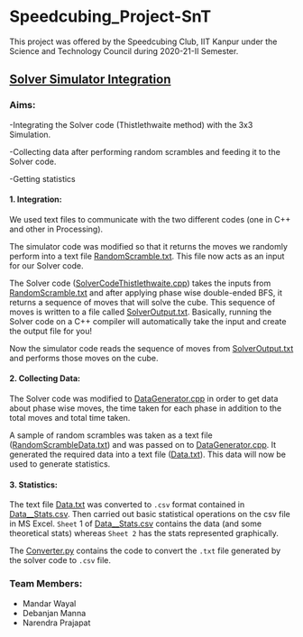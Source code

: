 # Speedcubing_Project-SnT
This project was offered by the Speedcubing Club, IIT Kanpur under the Science and Technology Council during  2020-21-II Semester.  

## [Solver Simulator Integration](./Solver_Simulator_Integration)

### Aims:
-Integrating the Solver code (Thistlethwaite method) with the 3x3 Simulation.

-Collecting data after performing random scrambles and feeding it to the Solver code.

-Getting statistics

#### 1. Integration:

We used text files to communicate with the two different codes (one in C++ and other in Processing).

The simulator code was modified so that it returns the moves we randomly perform into a text file [RandomScramble.txt](./Solver_Simulator_Integration/RandomScramble.txt). This file now acts as an input for our Solver code.

The Solver code ([SolverCodeThistlethwaite.cpp](./Solver_Simulator_Integration/SolverCodeThistlethwaite.cpp)) takes the inputs from [RandomScramble.txt](./Solver_Simulator_Integration/RandomScramble.txt) and after applying phase wise double-ended BFS, it returns a sequence of moves that will solve the cube. This sequence of moves is written to a file called [SolverOutput.txt](./Solver_Simulator_Integration/SolverOutput.txt). Basically, running the Solver code on a C++ compiler will automatically take the input and create the output file for you!

Now the simulator code reads the sequence of moves from [SolverOutput.txt](./Solver_Simulator_Integration/SolverOutput.txt) and performs those moves on the cube.



#### 2. Collecting Data:

The Solver code was modified to [DataGenerator.cpp](./Solver_Simulator_Integration/DataGenerator.cpp)  in order to get data about phase wise moves, the time taken for each phase in addition to the total moves and total time taken.

A sample of random scrambles was taken as a text file ([RandomScrambleData.txt](./Solver_Simulator_Integration/RandomScrambleData.txt)) and was passed on to [DataGenerator.cpp](./Solver_Simulator_Integration/DataGenerator.cpp). It generated the required data into a text file ([Data.txt](./Solver_Simulator_Integration/Data.txt)). This data will now be used to generate statistics.



#### 3. Statistics:

The text file [Data.txt](./Solver_Simulator_Integration/Data.txt) was converted to `.csv` format contained in [Data__Stats.csv](./Solver_Simulator_Integration/Data__Stats.csv). Then carried out basic statistical operations on the csv file in MS Excel. `Sheet` 1 of [Data__Stats.csv](./Solver_Simulator_Integration/Data__Stats.csv) contains the data (and some theoretical stats) whereas `Sheet 2` has the stats represented graphically.

The [Converter.py](./Solver_Simulator_Integration/Converter.py) contains the code to convert the `.txt` file generated by the solver code to `.csv` file.



### Team Members:
- Mandar Wayal
- Debanjan Manna
- Narendra Prajapat

